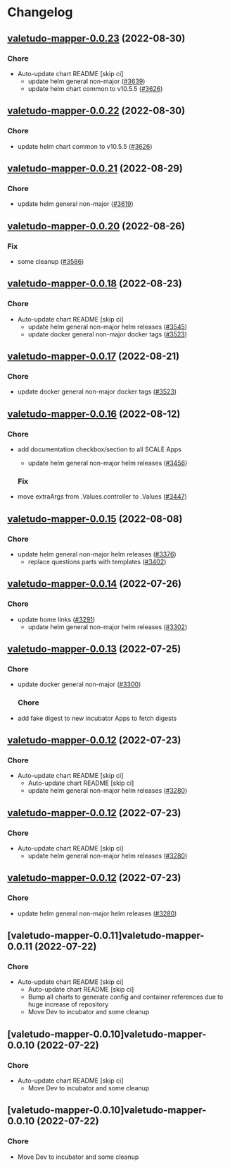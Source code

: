 # Changelog



## [valetudo-mapper-0.0.23](https://github.com/truecharts/charts/compare/valetudo-mapper-0.0.21...valetudo-mapper-0.0.23) (2022-08-30)

### Chore

- Auto-update chart README [skip ci]
  - update helm general non-major ([#3639](https://github.com/truecharts/charts/issues/3639))
  - update helm chart common to v10.5.5 ([#3626](https://github.com/truecharts/charts/issues/3626))




## [valetudo-mapper-0.0.22](https://github.com/truecharts/charts/compare/valetudo-mapper-0.0.21...valetudo-mapper-0.0.22) (2022-08-30)

### Chore

- update helm chart common to v10.5.5 ([#3626](https://github.com/truecharts/charts/issues/3626))




## [valetudo-mapper-0.0.21](https://github.com/truecharts/charts/compare/valetudo-mapper-0.0.20...valetudo-mapper-0.0.21) (2022-08-29)

### Chore

- update helm general non-major ([#3619](https://github.com/truecharts/charts/issues/3619))




## [valetudo-mapper-0.0.20](https://github.com/truecharts/charts/compare/valetudo-mapper-0.0.18...valetudo-mapper-0.0.20) (2022-08-26)

### Fix

- some cleanup ([#3586](https://github.com/truecharts/charts/issues/3586))




## [valetudo-mapper-0.0.18](https://github.com/truecharts/charts/compare/valetudo-mapper-0.0.16...valetudo-mapper-0.0.18) (2022-08-23)

### Chore

- Auto-update chart README [skip ci]
  - update helm general non-major helm releases ([#3545](https://github.com/truecharts/charts/issues/3545))
  - update docker general non-major docker tags ([#3523](https://github.com/truecharts/charts/issues/3523))




## [valetudo-mapper-0.0.17](https://github.com/truecharts/charts/compare/valetudo-mapper-0.0.16...valetudo-mapper-0.0.17) (2022-08-21)

### Chore

- update docker general non-major docker tags ([#3523](https://github.com/truecharts/charts/issues/3523))




## [valetudo-mapper-0.0.16](https://github.com/truecharts/charts/compare/valetudo-mapper-0.0.15...valetudo-mapper-0.0.16) (2022-08-12)

### Chore

- add documentation checkbox/section to all SCALE Apps
  - update helm general non-major helm releases ([#3456](https://github.com/truecharts/charts/issues/3456))

  ### Fix

- move extraArgs from .Values.controller to .Values ([#3447](https://github.com/truecharts/charts/issues/3447))




## [valetudo-mapper-0.0.15](https://github.com/truecharts/charts/compare/valetudo-mapper-0.0.14...valetudo-mapper-0.0.15) (2022-08-08)

### Chore

- update helm general non-major helm releases ([#3376](https://github.com/truecharts/charts/issues/3376))
  - replace questions parts with templates ([#3402](https://github.com/truecharts/charts/issues/3402))




## [valetudo-mapper-0.0.14](https://github.com/truecharts/apps/compare/valetudo-mapper-0.0.13...valetudo-mapper-0.0.14) (2022-07-26)

### Chore

- update home links ([#3291](https://github.com/truecharts/apps/issues/3291))
  - update helm general non-major helm releases ([#3302](https://github.com/truecharts/apps/issues/3302))




## [valetudo-mapper-0.0.13](https://github.com/truecharts/apps/compare/valetudo-mapper-0.0.12...valetudo-mapper-0.0.13) (2022-07-25)

### Chore

- update docker general non-major ([#3300](https://github.com/truecharts/apps/issues/3300))

  ### Chore

- add fake digest to new incubator Apps to fetch digests




## [valetudo-mapper-0.0.12](https://github.com/truecharts/apps/compare/valetudo-mapper-0.0.11...valetudo-mapper-0.0.12) (2022-07-23)

### Chore

- Auto-update chart README [skip ci]
  - Auto-update chart README [skip ci]
  - update helm general non-major helm releases ([#3280](https://github.com/truecharts/apps/issues/3280))




## [valetudo-mapper-0.0.12](https://github.com/truecharts/apps/compare/valetudo-mapper-0.0.11...valetudo-mapper-0.0.12) (2022-07-23)

### Chore

- Auto-update chart README [skip ci]
  - update helm general non-major helm releases ([#3280](https://github.com/truecharts/apps/issues/3280))




## [valetudo-mapper-0.0.12](https://github.com/truecharts/apps/compare/valetudo-mapper-0.0.11...valetudo-mapper-0.0.12) (2022-07-23)

### Chore

- update helm general non-major helm releases ([#3280](https://github.com/truecharts/apps/issues/3280))




## [valetudo-mapper-0.0.11]valetudo-mapper-0.0.11 (2022-07-22)

### Chore

- Auto-update chart README [skip ci]
  - Auto-update chart README [skip ci]
  - Bump all charts to generate config and container references due to huge increase of repository
  - Move Dev to incubator and some cleanup




## [valetudo-mapper-0.0.10]valetudo-mapper-0.0.10 (2022-07-22)

### Chore

- Auto-update chart README [skip ci]
  - Move Dev to incubator and some cleanup




## [valetudo-mapper-0.0.10]valetudo-mapper-0.0.10 (2022-07-22)

### Chore

- Move Dev to incubator and some cleanup
